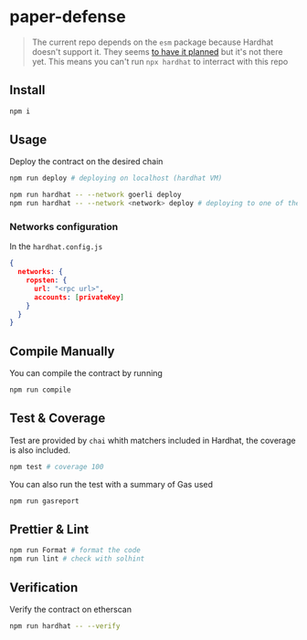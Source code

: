 # paper-defense

> The current repo depends on the `esm` package because Hardhat doesn't support it.
> They seems [to have it planned](https://github.com/NomicFoundation/hardhat/issues/957) but it's not there yet.
> This means you can't run `npx hardhat` to interract with this repo

## Install

```sh
npm i
```

## Usage

Deploy the contract on the desired chain

```sh
npm run deploy # deploying on localhost (hardhat VM)

npm run hardhat -- --network goerli deploy
npm run hardhat -- --network <network> deploy # deploying to one of the configured network
```

### Networks configuration

In the `hardhat.config.js`

```json
{
  networks: {
    ropsten: {
      url: "<rpc url>",
      accounts: [privateKey]
    }
  }
}
```

## Compile Manually

You can compile the contract by running

```sh
npm run compile
```

## Test & Coverage

Test are provided by `chai` whith matchers included in Hardhat, the coverage is also included.

```sh
npm test # coverage 100
```

You can also run the test with a summary of Gas used

```sh
npm run gasreport
```

## Prettier & Lint

```sh
npm run Format # format the code
npm run lint # check with solhint
```

## Verification

Verify the contract on etherscan

```sh
npm run hardhat -- --verify
```
